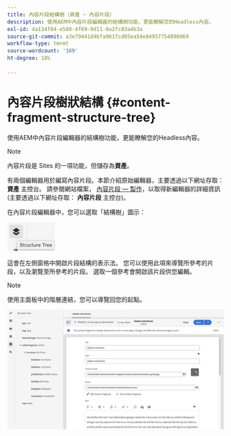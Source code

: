 ```yaml
---
title: 內容片段結構樹（資產 — 內容片段）
description: 使用AEM中內容片段編輯器的結構樹功能，更能瞭解您的Headless內容。
exl-id: 4a134f04-e580-4f69-9d11-0a2fc83a4b3a
source-git-commit: a3e79441d46fa961fcd05ea54e84957754890d69
workflow-type: tm+mt
source-wordcount: '169'
ht-degree: 18%

---
```


# 內容片段樹狀結構 {#content-fragment-structure-tree}

使用AEM中內容片段編輯器的結構樹功能，更能瞭解您的Headless內容。

>[!NOTE]
>
>內容片段是 Sites 的一項功能，但儲存為&#x200B;**資產**。
>
>有兩個編輯器用於編寫內容片段。本節介紹原始編輯器，主要透過以下網址存取： **資產** 主控台。 請參閱網站檔案， [內容片段 — 製作](/help/sites-cloud/administering/content-fragments/authoring.md)，以取得新編輯器的詳細資訊(主要透過以下網址存取： **內容片段** 主控台)。

在內容片段編輯器中，您可以選取「結構樹」圖示：

![側面板中的內容片段結構樹](assets/cfm-structuretree-01.png)

這會在左側窗格中開啟片段結構的表示法。 您可以使用此項來導覽所參考的片段，以及瀏覽至所參考的片段。 選取一個參考會開啟該片段供您編輯。

>[!NOTE]
>
>使用主面板中的階層連結，您可以導覽回您的起點。

![內容片段結構樹範例](assets/cfm-structuretree-02.png)
